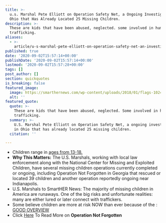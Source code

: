 ```yaml
---
title: >-
  u.s. Marshal Pete Elliott on Operation Safety Net, a Ongoing Investigation in
  Ohio that Has Already Located 25 Missing Children.
description: >-
  These are kids that have been abused, neglected. some involved in human
  trafficking.
aliases:
  - >-
    article/u-s-marshal-pete-elliott-on-operation-safety-net-an-investigation-in-ohio-that-has-already-located-25-missing-children/
published: true
date: '2020-09-02T15:57:14+00:00'
publishDate: '2020-09-02T15:57:14+00:00'
lastmod: '2020-09-02T15:57:28+00:00'
tags: []
post_author: []
section: quickquotes
is_breaking: false
featured_image:
  image: https://smarthernews.com/wp-content/uploads/2018/01/flags-1024x683.jpg
  alt: ''
featured_quote:
  quote: >-
    These are kids that have been abused, neglected. Some involved in human
    trafficking.
  summary: >-
    U.S. Marshal Pete Elliott on Operation Safety Net, a ongoing investigation
    in Ohio that has already located 25 missing children.
  citation: ''

---
```

*   Children range in [ages from 13-18.](https://pittsburgh.cbslocal.com/2020/09/01/ohio-missing-children-found/)
*   **Why This Matters:** The U.S. Marshals, working with local law enforcement along with the National Center for Missing and Exploited Children, have several missing children operations currently completed or ongoing, including Operation Not Forgotten in Georgia that rescued or located 39 children and another operation reportedly ongoing near Indianapolis.
*   U.S. Marshals to SmartHER News: The majority of missing children in America are runaways. One of the big risks and unfortunate realities: many are either lured or later connect with traffickers.
*   Some believe children are more at risk NOW than ever because of the : [GOOD OVERVIEW](https://www.usatoday.com/story/news/nation/2020/09/01/operation-safety-net-ohio-sex-trafficking-missing-children/5683465002/)
*   Click [Here](https://smarthernews.com/operation-not-forgotten/) To Read More on **Operation Not Forgotten**